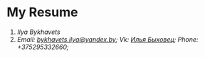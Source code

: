 # My Resume
1. *Ilya Bykhavets*
2. *Email: bykhavets.ilya@yandex.by; Vk: [Илья Быховец](https://vk.com/id189317079); Phone: +375295332660;*


